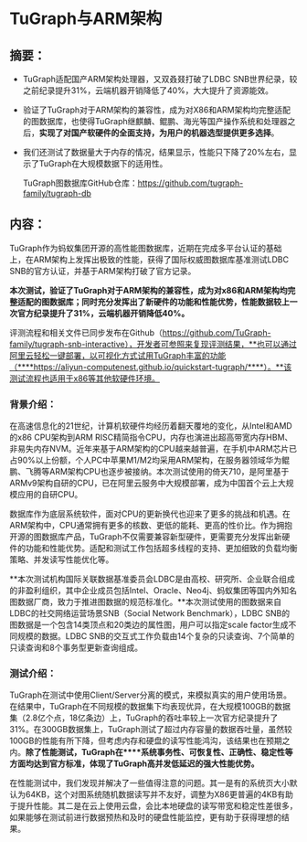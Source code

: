 # TuGraph与ARM架构

## 摘要：

- TuGraph适配国产ARM架构处理器，又双叒叕打破了LDBC SNB世界纪录，较之前纪录提升31%，云端机器开销降低了40%，大大提升了资源能效。

- 验证了TuGraph对于ARM架构的兼容性，成为对X86和ARM架构均完整适配的图数据库，也使得TuGraph继麒麟、鲲鹏、海光等国产操作系统和处理器之后，**实现了对国产软硬件的全面支持，为用户的机器选型提供更多选择**。

- 我们还测试了数据量大于内存的情况，结果显示，性能只下降了20%左右，显示了TuGraph在大规模数据下的适用性。

    TuGraph图数据库GitHub仓库：https://github.com/tugraph-family/tugraph-db


## 内容： 

TuGraph作为蚂蚁集团开源的高性能图数据库，近期在完成多平台认证的基础上，在ARM架构上发挥出极致的性能，获得了国际权威图数据库基准测试LDBC SNB的官方认证，并基于ARM架构打破了官方记录。

**本次测试，验证了TuGraph对于ARM架构的兼容性，成为对x86和ARM架构均完整适配的图数据库；同时充分发挥出了新硬件的功能和性能优势，性能数据****较上一次官方纪录提升了31%，云端机器开销降低40%****。**

评测流程和相关文件已同步发布在Github（https://github.com/TuGraph-family/tugraph-snb-interactive），开发者可参照来复现评测结果，**也可以通过阿里云轻松一键部署，以可视化方式试用TuGraph丰富的功能（****https://aliyun-computenest.github.io/quickstart-tugraph/****）。**该测试流程也适用于x86等其他软硬件环境。

### **背景介绍：**

在高速信息化的21世纪，计算机软硬件均经历着翻天覆地的变化，从Intel和AMD的x86 CPU架构到ARM RISC精简指令CPU，内存也演进出超高带宽内存HBM、非易失内存NVM。近年来基于ARM架构的CPU越来越普遍，在手机中ARM芯片已占90%以上份额，个人PC中苹果M1/M2均采用ARM架构，在服务器领域华为鲲鹏、飞腾等ARM架构CPU也逐步被接纳。本次测试使用的倚天710，是阿里基于ARMv9架构自研的CPU，已在阿里云服务中大规模部署，成为中国首个云上大规模应用的自研CPU。

数据库作为底层系统软件，面对CPU的更新换代也迎来了更多的挑战和机遇。在ARM架构中，CPU通常拥有更多的核数、更低的能耗、更高的性价比。作为拥抱开源的图数据库产品，TuGraph不仅需要兼容新型硬件，更需要充分发挥出新硬件的功能和性能优势。适配和测试工作包括超多线程的支持、更加细致的负载均衡策略、并发读写性能优化等。

**本次测试机构国际关联数据基准委员会LDBC是由高校、研究所、企业联合组成的非盈利组织，其中企业成员包括Intel、Oracle、Neo4j、蚂蚁集团等国内外知名图数据厂商，致力于推进图数据的规范标准化。**本次测试使用的图数据来自LDBC的社交网络运营场景SNB（Social Network Benchmark），LDBC SNB的图数据是一个包含14类顶点和20类边的属性图，用户可以指定scale factor生成不同规模的数据。LDBC SNB的交互式工作负载由14个复杂的只读查询、7个简单的只读查询和8个事务型更新查询组成。

### **测试介绍：**  

TuGraph在测试中使用Client/Server分离的模式，来模拟真实的用户使用场景。在结果中，TuGraph在不同规模的数据集下均表现优异，在大规模100GB的数据集（2.8亿个点，18亿条边）上，TuGraph的吞吐率较上一次官方纪录提升了31%。在300GB数据集上，TuGraph测试了超过内存容量的数据吞吐量，虽然较100GB的性能有所下降，但考虑内存和硬盘的读写性能鸿沟，该结果也在预期之内。**除了性能测试，TuGraph在****系统事务性、可恢复性、正确性、稳定性等方面均达到官方标准，体现了TuGraph高并发低延迟的强大性能优势。**

在性能测试中，我们发现并解决了一些值得注意的问题。其一是有的系统页大小默认为64KB，这个对图系统随机数据读写并不友好，调整为X86更普遍的4KB有助于提升性能。其二是在云上使用云盘，会比本地硬盘的读写带宽和稳定性差很多，如果能够在测试前进行数据预热和及时的硬盘性能监控，更有助于获得理想的结果。
